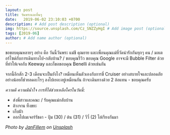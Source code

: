 ```yaml
---
layout: post
title: วันพระและอื่นๆ
date:   2019-06-02 23:10:03 +0700
description: # Add post description (optional)
img: https://source.unsplash.com/Cz_SNZZyHgI # Add image post (optional)
tags: [2019-06]
author: # Add name author (optional)
---
```


ขอขอบคุณหลายๆ อย่าง คือ วันนี้วันพระ แม่ชี คุณยาย และเพื่อนคุณแม่ที่วัดน่ารักกันทุกๆ คน / มอเตอร์ไซด์กับการเดินทางไป-กลับบ้าน? / ขอบคุณรีวิว ขอบคุณ Google อาจจะมี Bubble Filter ด้วยที่ทำให้เจอกับ Keeway และก็ขอขอบคุณ Benelli ด้วยเช่นกัน

จากนี้อีกสัก 2-3 เดือนจะเป็นยังไง? เหมือนเห็นตัวเองกับการขี่ Cruiser อย่างสบายใจและปลอดภัย อย่างน้อยก็ช่วยลดอะไรๆ ลงไปเยอะอยู่เหมือนกัน ถ้าจะเดินทางด้วย 2 ล้อแทน - ขอบคุณครับ <i class="fa fa-child" style="color:plum"></i>

*ความดี ความมีน้ำใจ การที่ได้ช่วยเหลือใครในวันนี้*:
- ส่งพี่สาวและคณะ / รับคุณแม่กลับบ้าน
- ล้างจาน ทิ้งขยะ
- เก็บฝ้า
- ออกไปเมเจอร์รัชดา - ปุ้ม (30) / ต้น (31) / วีวี่ (2) ไล่เรียงกันมา

*Photo by [JanFillem](https://unsplash.com/@janfillem) on [Unsplash](https://unsplash.com)*

